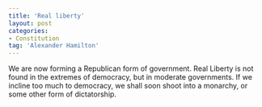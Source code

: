 ```yaml
---
title: 'Real liberty'
layout: post
categories:
- Constitution
tag: 'Alexander Hamilton'
---
```


We are now forming a Republican form of government. Real Liberty is not found in the extremes of democracy, but in moderate governments. If we incline too much to democracy, we shall soon shoot into a monarchy, or some other form of dictatorship.